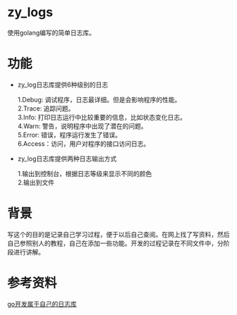 # zy_logs

使用golang编写的简单日志库。<br />

# 功能
- zy_log日志库提供6种级别的日志<br />

   1.Debug: 调试程序，日志最详细。但是会影响程序的性能。<br />
   2.Trace: 追踪问题。<br />
   3.Info: 打印日志运行中比较重要的信息，比如状态变化日志。<br />
   4.Warn: 警告，说明程序中出现了潜在的问题。<br />
   5.Error: 错误，程序运行发生了错误。<br />
   6.Access：访问，用户对程序的接口访问日志。<br />
   
- zy_log日志库提供两种日志输出方式<br />

   1.输出到控制台，根据日志等级来显示不同的颜色<br />
   2.输出到文件<br />
   
# 背景
写这个的目的是记录自己学习过程，便于以后自己查阅。在网上找了写资料，然后自己参照别人的教程，自己在添加一些功能。开发的过程记录在不同文件中，分阶段进行讲解。

# 参考资料
[go开发属于自己的日志库](https://juejin.im/user/5814c73f5bbb500059a33944/posts)
